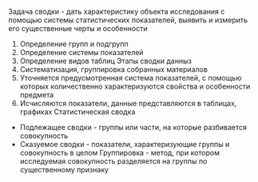 Задача сводки - дать характеристику объекта исследования с помощью системы статистических показателей, выявить и измерить его существенные черты и особенности
1. Определение групп и подгрупп
2. Определение системы показателей
3. Определение видов таблиц
Этапы сводки данныз
1. Систематизация, группировка собранных материалов
2. Уточняется предусмотренная система показателей, с помощью которых количественно характеризуются свойства и особенности предмета
3. Исчисляются показатели, данные представляются в таблицах, графиках
Статистическая сводка
- Подлежащее сводки - группы или части, на которые разбивается совокупность
- Сказуемое сводки - показатели, характеризующие группы и совокупность в целом
Группировка - метод, при котором исследуемая совокупность разделяется на группы по существенному признаку